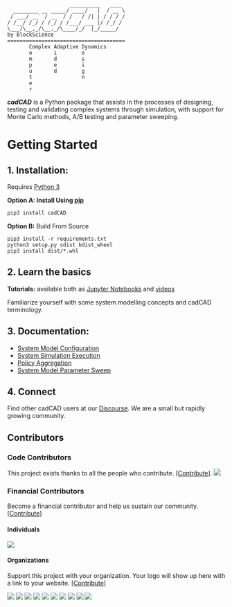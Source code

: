 ```
                    __________   ____
  ________ __ _____/ ____/   |  / __ \
 / ___/ __` / __  / /   / /| | / / / /
/ /__/ /_/ / /_/ / /___/ ___ |/ /_/ /
\___/\__,_/\__,_/\____/_/  |_/_____/
by BlockScience
======================================
       Complex Adaptive Dynamics       
       o       i        e
       m       d        s
       p       e        i
       u       d        g
       t                n
       e
       r
```
***cadCAD*** is a Python package that assists in the processes of designing, testing and validating complex systems through simulation, with support for Monte Carlo methods, A/B testing and parameter sweeping. 

# Getting Started
## 1. Installation: 
Requires [Python 3](https://www.python.org/downloads/) 

**Option A: Install Using [pip](https://pypi.org/project/cadCAD/)** 
```bash
pip3 install cadCAD
```

**Option B:** Build From Source
```
pip3 install -r requirements.txt
python3 setup.py sdist bdist_wheel
pip3 install dist/*.whl
```

 
## 2. Learn the basics
**Tutorials:** available both as [Jupyter Notebooks](tutorials) 
and [videos](https://www.youtube.com/watch?v=uJEiYHRWA9g&list=PLmWm8ksQq4YKtdRV-SoinhV6LbQMgX1we) 

Familiarize yourself with some system modelling concepts and cadCAD terminology.

## 3. Documentation:
* [System Model Configuration](documentation)
* [System Simulation Execution](documentation/Simulation_Execution.md)
* [Policy Aggregation](documentation/Policy_Aggregation.md)
* [System Model Parameter Sweep](documentation/System_Model_Parameter_Sweep.md)

## 4. Connect
Find other cadCAD users at our [Discourse](https://community.cadcad.org/). We are a small but rapidly growing community.

## Contributors

### Code Contributors

This project exists thanks to all the people who contribute. [[Contribute](CONTRIBUTING.md)].
<a href="https://github.com/BlockScience/cadCAD/graphs/contributors"><img src="https://opencollective.com/cadCAD1/contributors.svg?width=890&button=false" /></a>

### Financial Contributors

Become a financial contributor and help us sustain our community. [[Contribute](https://opencollective.com/cadCAD1/contribute)]

#### Individuals

<a href="https://opencollective.com/cadCAD1"><img src="https://opencollective.com/cadCAD1/individuals.svg?width=890"></a>

#### Organizations

Support this project with your organization. Your logo will show up here with a link to your website. [[Contribute](https://opencollective.com/cadCAD1/contribute)]

<a href="https://opencollective.com/cadCAD1/organization/0/website"><img src="https://opencollective.com/cadCAD1/organization/0/avatar.svg"></a>
<a href="https://opencollective.com/cadCAD1/organization/1/website"><img src="https://opencollective.com/cadCAD1/organization/1/avatar.svg"></a>
<a href="https://opencollective.com/cadCAD1/organization/2/website"><img src="https://opencollective.com/cadCAD1/organization/2/avatar.svg"></a>
<a href="https://opencollective.com/cadCAD1/organization/3/website"><img src="https://opencollective.com/cadCAD1/organization/3/avatar.svg"></a>
<a href="https://opencollective.com/cadCAD1/organization/4/website"><img src="https://opencollective.com/cadCAD1/organization/4/avatar.svg"></a>
<a href="https://opencollective.com/cadCAD1/organization/5/website"><img src="https://opencollective.com/cadCAD1/organization/5/avatar.svg"></a>
<a href="https://opencollective.com/cadCAD1/organization/6/website"><img src="https://opencollective.com/cadCAD1/organization/6/avatar.svg"></a>
<a href="https://opencollective.com/cadCAD1/organization/7/website"><img src="https://opencollective.com/cadCAD1/organization/7/avatar.svg"></a>
<a href="https://opencollective.com/cadCAD1/organization/8/website"><img src="https://opencollective.com/cadCAD1/organization/8/avatar.svg"></a>
<a href="https://opencollective.com/cadCAD1/organization/9/website"><img src="https://opencollective.com/cadCAD1/organization/9/avatar.svg"></a>
